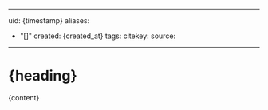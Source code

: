 
---
uid: {timestamp}
aliases:
  - "[]"
created: {created_at}
tags:
citekey:
source:
---

# {heading}

{content}

